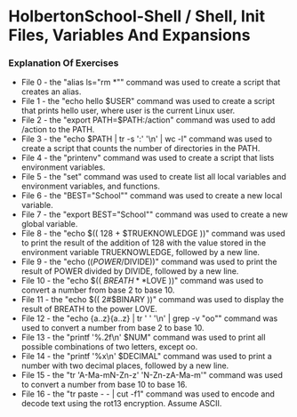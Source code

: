 # HolbertonSchool-Shell / Shell, Init Files, Variables And Expansions

### Explanation Of Exercises
* File 0 - the "alias ls="rm *"" command was used to create a script that creates an alias.
* File 1 - the "echo hello $USER" command was used to create a script that prints hello user, where user is the current Linux user.
* File 2 - the "export PATH=$PATH:/action" command was used to add /action to the PATH.
* File 3 - the "echo $PATH | tr -s ':' '\n' | wc -l" command was used to create a script that counts the number of directories in the PATH.
* File 4 - the "printenv" command was used to create a script that lists environment variables.
* File 5 - the "set" command was used to create list all local variables and environment variables, and functions.
* File 6 - the "BEST="School"" command was used to create a new local variable.
* File 7 - the "export BEST="School"" command was used to create a new global variable.
* File 8 - the "echo $(( 128 + $TRUEKNOWLEDGE ))" command was used to print the result of the addition of 128 with the value stored in the environment variable TRUEKNOWLEDGE, followed by a new line.
* File 9 - the "echo $((POWER/$DIVIDE))" command was used to print the result of POWER divided by DIVIDE, followed by a new line.
* File 10 - the "echo $(( $BREATH**$LOVE ))" command was used to convert a number from base 2 to base 10.
* File 11 - the "echo $(( 2#$BINARY ))" command was used to display the result of BREATH to the power LOVE.
* File 12 - the "echo {a..z}{a..z} | tr ' ' '\n' | grep -v "oo"" command was used to convert a number from base 2 to base 10.
* File 13 - the "printf '%.2f\n' $NUM" command was used to print all possible combinations of two letters, except oo.
* File 14 - the "printf '%x\n' $DECIMAL" command was used to print a number with two decimal places, followed by a new line.
* File 15 - the "tr 'A-Ma-mN-Zn-z' 'N-Zn-zA-Ma-m'" command was used to convert a number from base 10 to base 16.
* File 16 - the "tr paste - - | cut -f1" command was used to  encode and decode text using the rot13 encryption. Assume ASCII.
